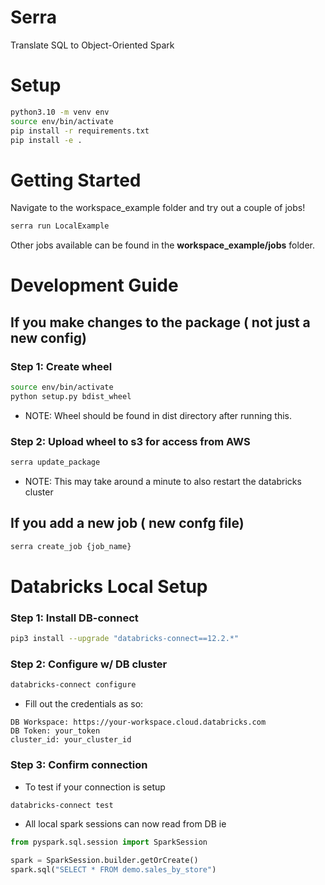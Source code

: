 # Serra
Translate SQL to Object-Oriented Spark

# Setup

```bash
python3.10 -m venv env
source env/bin/activate
pip install -r requirements.txt
pip install -e .
```

# Getting Started
Navigate to the workspace_example folder and try out a couple of jobs!

```bash
serra run LocalExample
```
Other jobs available can be found in the **workspace_example/jobs** folder.

# Development Guide

## If you make changes to the package ( not just a new config)

### Step 1: Create wheel
```bash
source env/bin/activate
python setup.py bdist_wheel
```
* NOTE: Wheel should be found in dist directory after running this.

### Step 2: Upload wheel to s3 for access from AWS
```bash
serra update_package
```
* NOTE: This may take around a minute to also restart the databricks cluster

## If you add a new job ( new confg file)
```bash
serra create_job {job_name}
```

# Databricks Local Setup

### Step 1: Install DB-connect
```bash
pip3 install --upgrade "databricks-connect==12.2.*"
```

### Step 2: Configure w/ DB cluster
```bash
databricks-connect configure
```
* Fill out the credentials as so:
```
DB Workspace: https://your-workspace.cloud.databricks.com
DB Token: your_token
cluster_id: your_cluster_id
```

### Step 3: Confirm connection
* To test if your connection is setup
```bash
databricks-connect test
```

* All local spark sessions can now read from DB ie
```python
from pyspark.sql.session import SparkSession

spark = SparkSession.builder.getOrCreate()
spark.sql("SELECT * FROM demo.sales_by_store")
```